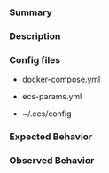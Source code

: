 <!-- Please provide the following information: -->

### Summary
<!-- Please provide a brief outline of the issue -->

### Description
<!--
Provide detailed information about this issue, including:
* Which specific command was run (Example: `ecs-cli up --capability-iam --size 2 --launch-type EC2`
* Which version of the CLI you are using (Run: `ecs-cli --version`)
* Which version of Go are you using? (Run: `go version`)
* What platform are you using to run ECS CLI commands?
-->

### Config files
<!--
For `compose` or `compose service` commands
Please note that GitHub issues are public, remove sensitive data from your config files before posting.
If you are not comfortable posting your files here, please let us know and we can provide an alternate method.
-->
* docker-compose.yml

* ecs-params.yml

* ~/.ecs/config

<!-- Not required for feature requests -->
### Expected Behavior

### Observed Behavior
<!-- Please include the CLI output -->
